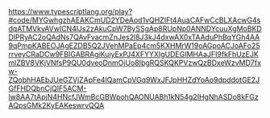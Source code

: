 https://www.typescriptlang.org/play?#code/MYGwhgzhAEAKCmUD2YDeAod1vQHZIFt4AuaCAFwCcBLXAcwG4sdqATMVkvAVwICN4lJs2zAkuCpW7BySSgAp8RUpNp0ANNDYcuuXgMoBKDDlPRyAC2oQAdNs7QAvFvacmZnJes2l8J3kJ4dxwAX0xTAAduPhBqYGh4AA9qPmpKABEOJAgEZDB5Q2JVehMPaEp4cm5KXHMrW19oAGpoACJoAFo25rrveyCRaDCw9FBIGABRAgiKuiyExPJ4XFYYXIgUDEGIMHAaJFI9fkFhUzEJKmlZBV8VKjVNfsP9QU0dveoDnmOjUo8IbgRQSKQKPVzwQzBDxeWzvMD7fxw-ZQobhHAEbJUeGZVjZApFe4lQamCpVGq9WxJFJpHHZdYoAo9dpddotGE2JGfFHDQbnCjQIF5ACM-lw8AA7tApjN4HNcfJWmBcGBWpohQAONUABh1kN54g2IHgNhASDo8kFGzAQpsGMk2KyEAKeswrvQQA
